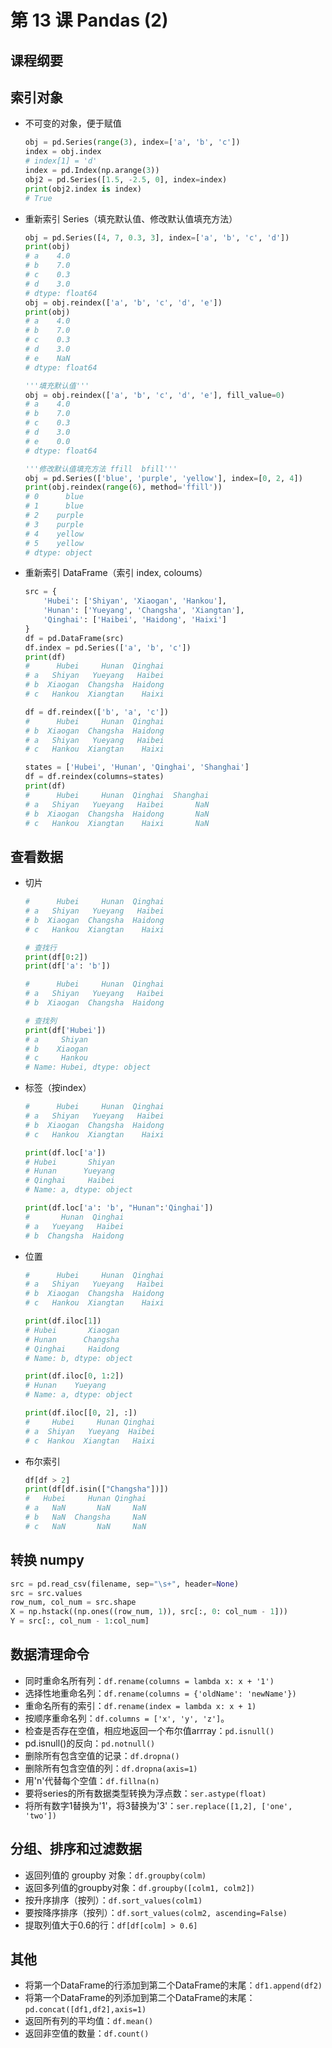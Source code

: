 # 第 13 课 Pandas (2)

## 课程纲要

## 索引对象

- 不可变的对象，便于赋值

  ```python
  obj = pd.Series(range(3), index=['a', 'b', 'c'])
  index = obj.index
  # index[1] = 'd'
  index = pd.Index(np.arange(3))
  obj2 = pd.Series([1.5, -2.5, 0], index=index)
  print(obj2.index is index)
  #	True
  ```

- 重新索引 Series（填充默认值、修改默认值填充方法）

  ```python
  obj = pd.Series([4, 7, 0.3, 3], index=['a', 'b', 'c', 'd'])
  print(obj)
  # a    4.0
  # b    7.0
  # c    0.3
  # d    3.0
  # dtype: float64
  obj = obj.reindex(['a', 'b', 'c', 'd', 'e'])
  print(obj)
  # a    4.0
  # b    7.0
  # c    0.3
  # d    3.0
  # e    NaN
  # dtype: float64
  
  '''填充默认值'''
  obj = obj.reindex(['a', 'b', 'c', 'd', 'e'], fill_value=0)
  # a    4.0
  # b    7.0
  # c    0.3
  # d    3.0
  # e    0.0
  # dtype: float64
  
  '''修改默认值填充方法 ffill  bfill'''
  obj = pd.Series(['blue', 'purple', 'yellow'], index=[0, 2, 4])
  print(obj.reindex(range(6), method='ffill'))
  # 0      blue
  # 1      blue
  # 2    purple
  # 3    purple
  # 4    yellow
  # 5    yellow
  # dtype: object
  ```

- 重新索引 DataFrame（索引 index, coloums）

  ```python
  src = {
      'Hubei': ['Shiyan', 'Xiaogan', 'Hankou'],
      'Hunan': ['Yueyang', 'Changsha', 'Xiangtan'],
      'Qinghai': ['Haibei', 'Haidong', 'Haixi']
  }
  df = pd.DataFrame(src)
  df.index = pd.Series(['a', 'b', 'c'])
  print(df)
  #      Hubei     Hunan  Qinghai
  # a   Shiyan   Yueyang   Haibei
  # b  Xiaogan  Changsha  Haidong
  # c   Hankou  Xiangtan    Haixi
  
  df = df.reindex(['b', 'a', 'c'])
  #      Hubei     Hunan  Qinghai
  # b  Xiaogan  Changsha  Haidong
  # a   Shiyan   Yueyang   Haibei
  # c   Hankou  Xiangtan    Haixi
  
  states = ['Hubei', 'Hunan', 'Qinghai', 'Shanghai']
  df = df.reindex(columns=states)
  print(df)
  #      Hubei     Hunan  Qinghai  Shanghai
  # a   Shiyan   Yueyang   Haibei       NaN
  # b  Xiaogan  Changsha  Haidong       NaN
  # c   Hankou  Xiangtan    Haixi       NaN
  ```


## 查看数据

- 切片

  ```python
  #      Hubei     Hunan  Qinghai
  # a   Shiyan   Yueyang   Haibei
  # b  Xiaogan  Changsha  Haidong
  # c   Hankou  Xiangtan    Haixi
  
  #	查找行
  print(df[0:2])
  print(df['a': 'b'])
  
  #      Hubei     Hunan  Qinghai
  # a   Shiyan   Yueyang   Haibei
  # b  Xiaogan  Changsha  Haidong
  
  #	查找列
  print(df['Hubei'])
  # a     Shiyan
  # b    Xiaogan
  # c     Hankou
  # Name: Hubei, dtype: object
  ```

- 标签（按index）

  ```python
  #      Hubei     Hunan  Qinghai
  # a   Shiyan   Yueyang   Haibei
  # b  Xiaogan  Changsha  Haidong
  # c   Hankou  Xiangtan    Haixi
  
  print(df.loc['a'])
  # Hubei       Shiyan
  # Hunan      Yueyang
  # Qinghai     Haibei
  # Name: a, dtype: object
  
  print(df.loc['a': 'b', "Hunan":'Qinghai'])
  #       Hunan  Qinghai
  # a   Yueyang   Haibei
  # b  Changsha  Haidong
  ```

- 位置

  ```python
  #      Hubei     Hunan  Qinghai
  # a   Shiyan   Yueyang   Haibei
  # b  Xiaogan  Changsha  Haidong
  # c   Hankou  Xiangtan    Haixi
  
  print(df.iloc[1])
  # Hubei       Xiaogan
  # Hunan      Changsha
  # Qinghai     Haidong
  # Name: b, dtype: object
  
  print(df.iloc[0, 1:2])
  # Hunan    Yueyang
  # Name: a, dtype: object
  
  print(df.iloc[[0, 2], :])
  #     Hubei     Hunan Qinghai
  # a  Shiyan   Yueyang  Haibei
  # c  Hankou  Xiangtan   Haixi
  ```

- 布尔索引

  ```python
  df[df > 2]
  print(df[df.isin(["Changsha"])])
  #   Hubei     Hunan Qinghai
  # a   NaN       NaN     NaN
  # b   NaN  Changsha     NaN
  # c   NaN       NaN     NaN
  ```

  

## 转换 numpy

```python
src = pd.read_csv(filename, sep="\s+", header=None)
src = src.values
row_num, col_num = src.shape
X = np.hstack((np.ones((row_num, 1)), src[:, 0: col_num - 1]))
Y = src[:, col_num - 1:col_num]
```





## 数据清理命令

- 同时重命名所有列：`df.rename(columns = lambda x: x + '1')`
- 选择性地重命名列：`df.rename(columns = {'oldName': 'newName'})`
- 重命名所有的索引：`df.rename(index = lambda x: x + 1)`
- 按顺序重命名列：`df.columns = ['x', 'y', 'z']`。
- 检查是否存在空值，相应地返回一个布尔值arrray：`pd.isnull()`
- pd.isnull()的反向：`pd.notnull()`
- 删除所有包含空值的记录：`df.dropna()`
- 删除所有包含空值的列：`df.dropna(axis=1)`
- 用'n'代替每个空值：`df.fillna(n)`
- 要将series的所有数据类型转换为浮点数：`ser.astype(float)`
- 将所有数字1替换为'1'，将3替换为'3'：`ser.replace([1,2], ['one', 'two'])`

## 分组、排序和过滤数据

- 返回列值的 groupby 对象：`df.groupby(colm)`
- 返回多列值的groupby对象：`df.groupby([colm1, colm2])`
- 按升序排序（按列）：`df.sort_values(colm1)`
- 要按降序排序（按列）：`df.sort_values(colm2, ascending=False)`
- 提取列值大于0.6的行：`df[df[colm] > 0.6]`

## **其他**

- 将第一个DataFrame的行添加到第二个DataFrame的末尾：`df1.append(df2)`
- 将第一个DataFrame的列添加到第二个DataFrame的末尾：`pd.concat([df1,df2],axis=1)`
- 返回所有列的平均值：`df.mean()`
- 返回非空值的数量：`df.count()`

